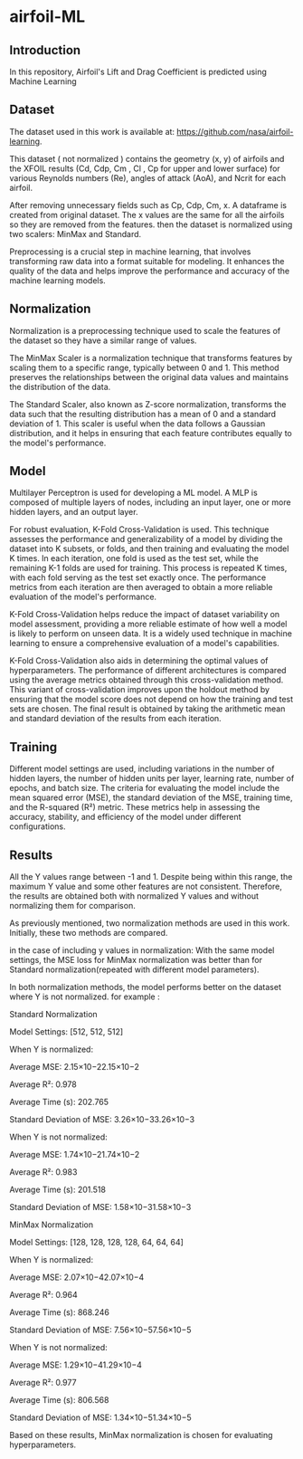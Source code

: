 # airfoil-ML
## Introduction

In this repository,  Airfoil's Lift and Drag Coefficient is predicted using Machine Learning

## Dataset
 The dataset used in this work is available at: https://github.com/nasa/airfoil-learning.

This dataset ( not normalized ) contains the geometry (x, y) of airfoils and the XFOIL results (Cd, Cdp, Cm , Cl , Cp for upper and lower surface) for various Reynolds numbers (Re), angles of attack (AoA), and Ncrit for each airfoil. 

After  removing unnecessary fields such as  Cp, Cdp, Cm, x. A dataframe is created from original dataset. The x values are the same for all the  airfoils so they are removed from the features. then the dataset is normalized using two scalers: MinMax and Standard.

Preprocessing is a crucial step in machine learning, that involves transforming raw data into a format suitable for modeling. It enhances the quality of the data and helps improve the performance and accuracy of the machine learning models.

## Normalization

Normalization is a preprocessing technique used to scale the features of the dataset so they have a similar range of values. 

The MinMax Scaler is a normalization technique that transforms features by scaling them to a specific range, typically between 0 and 1. This method preserves the relationships between the original data values and maintains the distribution of the data.

The Standard Scaler, also known as Z-score normalization, transforms the data such that the resulting distribution has a mean of 0 and a standard deviation of 1. This scaler is useful when the data follows a Gaussian distribution, and it helps in ensuring that each feature contributes equally to the model's performance.

## Model

 Multilayer Perceptron is used for developing a ML model. A MLP is composed of multiple layers of nodes, including an input layer, one or more hidden layers, and an output layer.

For robust evaluation, K-Fold Cross-Validation is used. This technique assesses the performance and generalizability of a model by dividing the dataset into K subsets, or folds, and then training and evaluating the model K times. In each iteration, one fold is used as the test set, while the remaining K-1 folds are used for training. This process is repeated K times, with each fold serving as the test set exactly once. The performance metrics from each iteration are then averaged to obtain a more reliable evaluation of the model's performance.

K-Fold Cross-Validation helps reduce the impact of dataset variability on model assessment, providing a more reliable estimate of how well a model is likely to perform on unseen data. It is a widely used technique in machine learning to ensure a comprehensive evaluation of a model's capabilities.

K-Fold Cross-Validation also aids in determining the optimal values of hyperparameters. The performance of different architectures is compared using the average metrics obtained through this cross-validation method. This variant of cross-validation improves upon the holdout method by ensuring that the model score does not depend on how the training and test sets are chosen. The final result is obtained by taking the arithmetic mean and standard deviation of the results from each iteration.

## Training

Different model settings are used, including variations in the number of hidden layers, the number of hidden units per layer, learning rate, number of epochs, and batch size. The criteria for evaluating the model include the mean squared error (MSE), the standard deviation of the MSE, training time, and the R-squared (R²) metric. These metrics help in assessing the accuracy, stability, and efficiency of the model under different configurations.



## Results
All the Y values range between -1 and 1. Despite being within this range, the maximum Y value and some other features are not consistent. Therefore, the results are obtained both with normalized Y values and without normalizing them for comparison.

As previously mentioned, two normalization methods are used in this work. Initially, these two methods are compared.

in the case of including y values in normalization: With the same model settings, the MSE loss for MinMax normalization was better than for Standard normalization(repeated with different model parameters).

In both normalization methods, the model performs better on the dataset where Y is not normalized. for example :

Standard Normalization

Model Settings: [512, 512, 512]

When Y is normalized:

Average MSE: 2.15×10−22.15×10−2

Average R²: 0.978

Average Time (s): 202.765

Standard Deviation of MSE: 3.26×10−33.26×10−3

When Y is not normalized:

Average MSE: 1.74×10−21.74×10−2

Average R²: 0.983

Average Time (s): 201.518

Standard Deviation of MSE: 1.58×10−31.58×10−3

MinMax Normalization

Model Settings: [128, 128, 128, 128, 64, 64, 64]

When Y is normalized:

Average MSE: 2.07×10−42.07×10−4

Average R²: 0.964

Average Time (s): 868.246

Standard Deviation of MSE: 7.56×10−57.56×10−5

When Y is not normalized:

Average MSE: 1.29×10−41.29×10−4

Average R²: 0.977

Average Time (s): 806.568

Standard Deviation of MSE: 1.34×10−51.34×10−5

Based on these results, MinMax normalization is chosen for evaluating hyperparameters.

